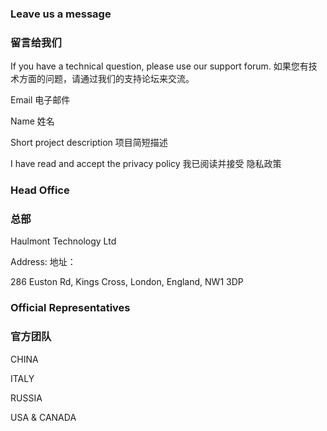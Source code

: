 ### Leave us a message

### 留言给我们

If you have a technical question, please use our support forum.
如果您有技术方面的问题，请通过我们的支持论坛来交流。

Email
电子邮件

Name
姓名

Short project description
项目简短描述

I have read and accept the privacy policy
我已阅读并接受 隐私政策

### Head Office

### 总部

Haulmont Technology Ltd

Address:
地址：

286 Euston Rd, Kings Cross, London, England, NW1 3DP

### Official Representatives

### 官方团队

CHINA

ITALY

RUSSIA

USA & CANADA
